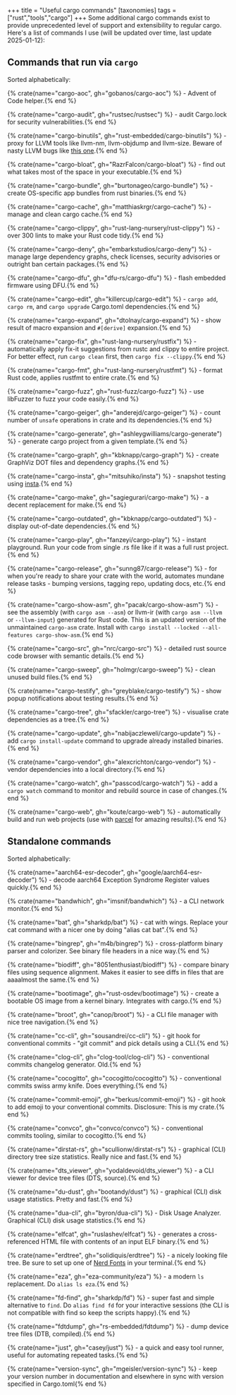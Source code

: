 +++
title = "Useful cargo commands"
[taxonomies]
tags = ["rust","tools","cargo"]
+++
Some additional cargo commands exist to provide unprecedented level of support and extensibility
to regular cargo. Here's a list of commands I use (will be updated over time, last update 2025-01-12):

<!-- more -->

## Commands that run via `cargo`

Sorted alphabetically:

{% crate(name="cargo-aoc", gh="gobanos/cargo-aoc") %} - Advent of Code helper.{% end %}

{% crate(name="cargo-audit", gh="rustsec/rustsec") %} - audit Cargo.lock for security vulnerabilities.{% end %}

{% crate(name="cargo-binutils", gh="rust-embedded/cargo-binutils") %} - proxy for LLVM tools like llvm-nm, llvm-objdump and llvm-size. Beware of nasty LLVM bugs like [this one](https://github.com/llvm/llvm-project/issues/58407).{% end %}

{% crate(name="cargo-bloat", gh="RazrFalcon/cargo-bloat") %} - find out what takes most of the space in your executable.{% end %}

{% crate(name="cargo-bundle", gh="burtonageo/cargo-bundle") %} - create OS-specific app bundles from rust binaries.{% end %}

{% crate(name="cargo-cache", gh="matthiaskrgr/cargo-cache") %} - manage and clean cargo cache.{% end %}

{% crate(name="cargo-clippy", gh="rust-lang-nursery/rust-clippy") %} - over 300 lints to make your Rust code tidy.{% end %}

{% crate(name="cargo-deny", gh="embarkstudios/cargo-deny") %} - manage large dependency graphs, check licenses, security advisories or outright ban certain packages.{% end %}

{% crate(name="cargo-dfu", gh="dfu-rs/cargo-dfu") %} - flash embedded firmware using DFU.{% end %}

{% crate(name="cargo-edit", gh="killercup/cargo-edit") %} - `cargo add`, `cargo rm`, and `cargo upgrade` Cargo.toml dependencies.{% end %}

{% crate(name="cargo-expand", gh="dtolnay/cargo-expand") %} - show result of macro expansion and `#[derive]` expansion.{% end %}

{% crate(name="cargo-fix", gh="rust-lang-nursery/rustfix") %} - automatically apply fix-it suggestions from rustc and clippy to entire project. For better effect, run `cargo clean` first, then `cargo fix --clippy`.{% end %}

{% crate(name="cargo-fmt", gh="rust-lang-nursery/rustfmt") %} - format Rust code, applies rustfmt to entire crate.{% end %}

{% crate(name="cargo-fuzz", gh="rust-fuzz/cargo-fuzz") %} - use libFuzzer to fuzz your code easily.{% end %}

{% crate(name="cargo-geiger", gh="anderejd/cargo-geiger") %} - count number of `unsafe` operations in crate and its dependencies.{% end %}

{% crate(name="cargo-generate", gh="ashleygwilliams/cargo-generate") %} - generate cargo project from a given template.{% end %}

{% crate(name="cargo-graph", gh="kbknapp/cargo-graph") %} - create GraphViz DOT files and dependency graphs.{% end %}

{% crate(name="cargo-insta", gh="mitsuhiko/insta") %} - snapshot testing using [insta](https://insta.rs/).{% end %}

{% crate(name="cargo-make", gh="sagiegurari/cargo-make") %} - a decent replacement for make.{% end %}

{% crate(name="cargo-outdated", gh="kbknapp/cargo-outdated") %} - display out-of-date dependencies.{% end %}

{% crate(name="cargo-play", gh="fanzeyi/cargo-play") %} - instant playground. Run your code from single .rs file like if it was a full rust project.{% end %}

{% crate(name="cargo-release", gh="sunng87/cargo-release") %} - for when you're ready to share your crate with the world, automates mundane release tasks - bumping versions, tagging repo, updating docs, etc.{% end %}

{% crate(name="cargo-show-asm", gh="pacak/cargo-show-asm") %} - see the assembly (with `cargo asm --asm`) or llvm-ir (with `cargo asm --llvm` or `--llvm-input`) generated for Rust code. This is an updated version
of the unmaintained `cargo-asm` crate. Install with `cargo install --locked --all-features cargo-show-asm`.{% end %}

{% crate(name="cargo-src", gh="nrc/cargo-src") %} - detailed rust source code browser with semantic details.{% end %}

{% crate(name="cargo-sweep", gh="holmgr/cargo-sweep") %} - clean unused build files.{% end %}

{% crate(name="cargo-testify", gh="greyblake/cargo-testify") %} - show popup notifications about testing results.{% end %}

{% crate(name="cargo-tree", gh="sfackler/cargo-tree") %} - visualise crate dependencies as a tree.{% end %}

{% crate(name="cargo-update", gh="nabijaczleweli/cargo-update") %} - add `cargo install-update` command to upgrade already installed binaries.{% end %}

{% crate(name="cargo-vendor", gh="alexcrichton/cargo-vendor") %} - vendor dependencies into a local directory.{% end %}

{% crate(name="cargo-watch", gh="passcod/cargo-watch") %} - add a `cargo watch` command to monitor and rebuild source in case of changes.{% end %}

{% crate(name="cargo-web", gh="koute/cargo-web") %} - automatically build and run web projects (use with [parcel](https://github.com/koute/parcel-plugin-cargo-web) for amazing results).{% end %}

## Standalone commands

Sorted alphabetically:

{% crate(name="aarch64-esr-decoder", gh="google/aarch64-esr-decoder") %} - decode aarch64 Exception Syndrome Register values quickly.{% end %}

{% crate(name="bandwhich", gh="imsnif/bandwhich") %} - a CLI network monitor.{% end %}

{% crate(name="bat", gh="sharkdp/bat") %} - cat with wings. Replace your cat command with a nicer one by doing "alias cat bat".{% end %}

{% crate(name="bingrep", gh="m4b/bingrep") %} - cross-platform binary parser and colorizer. See binary file headers in a nice way.{% end %}

{% crate(name="biodiff", gh="8051enthusiast/biodiff") %} - compare binary files using sequence alignment. Makes it easier to see diffs in files that are aaaalmost the same.{% end %}

{% crate(name="bootimage", gh="rust-osdev/bootimage") %} - create a bootable OS image from a kernel binary. Integrates with cargo.{% end %}

{% crate(name="broot", gh="canop/broot") %} - a CLI file manager with nice tree navigation.{% end %}

{% crate(name="cc-cli", gh="sousandrei/cc-cli") %} - git hook for conventional commits - "git commit" and pick details using a CLI.{% end %}

{% crate(name="clog-cli", gh="clog-tool/clog-cli") %} - conventional commits changelog generator. Old.{% end %}

{% crate(name="cocogitto", gh="cocogitto/cocogitto") %} - conventional commits swiss army knife. Does everything.{% end %}

{% crate(name="commit-emoji", gh="berkus/commit-emoji") %} - git hook to add emoji to your conventional commits. Disclosure: This is my crate.{% end %}

{% crate(name="convco", gh="convco/convco") %} - conventional commits tooling, similar to cocogitto.{% end %}

{% crate(name="dirstat-rs", gh="scullionw/dirstat-rs") %} - graphical (CLI) directory tree size statistics. Really nice and fast.{% end %}

{% crate(name="dts_viewer", gh="yodaldevoid/dts_viewer") %} - a CLI viewer for device tree files (DTS, source).{% end %}

{% crate(name="du-dust", gh="bootandy/dust") %} - graphical (CLI) disk usage statistics. Pretty and fast.{% end %}

{% crate(name="dua-cli", gh="byron/dua-cli") %} - Disk Usage Analyzer. Graphical (CLI) disk usage statistics.{% end %}

{% crate(name="elfcat", gh="ruslashev/elfcat") %} - generates a cross-referenced HTML file with contents of an input ELF binary.{% end %}

{% crate(name="erdtree", gh="solidiquis/erdtree") %} - a nicely looking file tree. Be sure to set up one of [Nerd Fonts](https://nerdfonts.com) in your terminal.{% end %}

{% crate(name="eza", gh="eza-community/eza") %} - a modern `ls` replacement. Do `alias ls eza`.{% end %}

{% crate(name="fd-find", gh="sharkdp/fd") %} - super fast and simple alternative to `find`. Do `alias find fd` for your interactive sessions (the CLI is not compatible with find so keep the scripts happy).{% end %}

{% crate(name="fdtdump", gh="rs-embedded/fdtdump") %} - dump device tree files (DTB, compiled).{% end %}

<!-- [flamegraph]() -

[git-cliff]() -

[git-work]() -

[grcov]() -

[hck]() -

[hexdmp]() -

[hx]() -

[hyperfine]() -

[jilu]() - -->

{% crate(name="just", gh="casey/just") %} - a quick and easy tool runner, useful for automating repeated tasks.{% end %}

<!-- [kibi]() -

[koji]() -

[kokai]() -

[licensor]() -

[miniserve]() -

[probe-rs]() - прошивка МК

[procs]() -

[release-plz]() -

[remote_serial]() -

[resin]() -

[ripgrep]() -

[ruplacer]() -

[rustfilt]() -

[srgn]() -

[starship]() -

[svgbob_cli]() -

[tokei]() -

[trippy]() -

[trunk]() -

[ugdb]() - -->

{% crate(name="version-sync", gh="mgeisler/version-sync") %} - keep your version number in documentation and elsewhere in sync with version specified in Cargo.toml{% end %}

<!-- [wasm-pack]() -

[xd]() -

[ytop]() -

[zellij]() - -->
